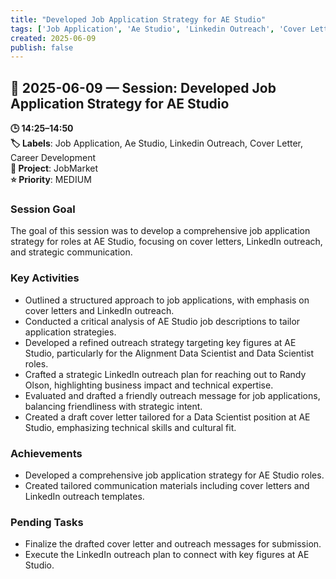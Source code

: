 ```yaml
---
title: "Developed Job Application Strategy for AE Studio"
tags: ['Job Application', 'Ae Studio', 'Linkedin Outreach', 'Cover Letter', 'Career Development']
created: 2025-06-09
publish: false
---
```


## 📅 2025-06-09 — Session: Developed Job Application Strategy for AE Studio

**🕒 14:25–14:50**  
**🏷️ Labels**: Job Application, Ae Studio, Linkedin Outreach, Cover Letter, Career Development  
**📂 Project**: JobMarket  
**⭐ Priority**: MEDIUM  


### Session Goal
The goal of this session was to develop a comprehensive job application strategy for roles at AE Studio, focusing on cover letters, LinkedIn outreach, and strategic communication.

### Key Activities
- Outlined a structured approach to job applications, with emphasis on cover letters and LinkedIn outreach.
- Conducted a critical analysis of AE Studio job descriptions to tailor application strategies.
- Developed a refined outreach strategy targeting key figures at AE Studio, particularly for the Alignment Data Scientist and Data Scientist roles.
- Crafted a strategic LinkedIn outreach plan for reaching out to Randy Olson, highlighting business impact and technical expertise.
- Evaluated and drafted a friendly outreach message for job applications, balancing friendliness with strategic intent.
- Created a draft cover letter tailored for a Data Scientist position at AE Studio, emphasizing technical skills and cultural fit.

### Achievements
- Developed a comprehensive job application strategy for AE Studio roles.
- Created tailored communication materials including cover letters and LinkedIn outreach templates.

### Pending Tasks
- Finalize the drafted cover letter and outreach messages for submission.
- Execute the LinkedIn outreach plan to connect with key figures at AE Studio.
